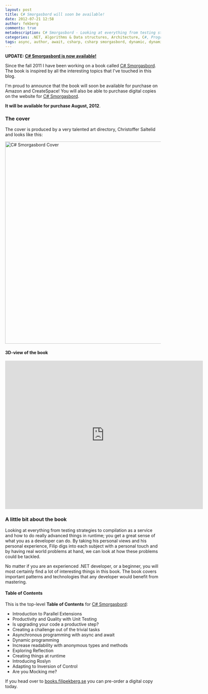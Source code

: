 ```yaml
---
layout: post
title: C# Smorgasbord will soon be available!
date: 2012-07-21 12:58
author: fekberg
comments: true
metadescription: C# Smorgasbord - Looking at everything from testing strategies to compilation as a service and how to do really advanced things in runtime.
categories: .NET, Algorithms & Data structures, Architecture, C#, Programming
tags: async, author, await, csharp, csharp smorgasbord, dynamic, dynamic programming, filip ekberg, filip ekberg author, ndepend, Programming, programming book, resharper, roslyn
---
```

<strong>UPDATE: <a href="http://cdn.filipekberg.se/2012/08/10/c-smorgasbord/">C# Smorgasbord is now available!</a></strong>

Since the fall 2011 I have been working on a book called <a href="http://books.filipekberg.se/">C# Smorgasbord</a>. The book is inspired by all the interesting topics that I've touched in this blog.

I'm proud to announce that the book will soon be available for purchase on Amazon and CreateSpace! You will also be able to purchase digital copies on the website for <a href="http://books.filipekberg.se/">C# Smorgasbord</a>.<!--excerpt-->

<strong>It will be available for purchase August, 2012</strong>.

<h3>The cover</h3>
The cover is produced by a very talented art directory, Christoffer Saltelid and looks like this:

<a href="http://cdn.filipekberg.se/fekberg-blog/wp-content/uploads/2012/07/CsharpSmorgasbordCover1.png"><img src="http://cdn.filipekberg.se/fekberg-blog/wp-content/uploads/2012/07/CsharpSmorgasbordCover1.png" alt="C# Smorgasbord Cover" title="C# Smorgasbord Cover" width="903" height="654" class="aligncenter size-full wp-image-879" /></a>

<h4>3D-view of the book</h4>

<div class="video-container">
<iframe width="640" height="480" src="http://www.youtube.com/embed/LFZ087ZWlaU" frameborder="0" allowfullscreen></iframe>
</div>

<h3>A little bit about the book</h3>
Looking at everything from testing strategies to compilation as a service and how to do really advanced things in runtime; you get a great sense of what you as a developer can do. By taking his personal views and his personal experience, Filip digs into each subject with a personal touch and by having real world problems at hand, we can look at how these problems could be tackled.

No matter if you are an experienced .NET developer, or a beginner, you will most certainly find a lot of interesting things in this book. The book covers important patterns and technologies that any developer would benefit from mastering.

<h4>Table of Contents</h4>
This is the top-level <strong>Table of Contents</strong> for <a href="http://books.filipekberg.se/">C# Smorgasbord</a>:
<ul>
    <li>Introduction to Parallel Extensions</li>
    <li>Productivity and Quality with Unit Testing</li>
    <li>Is upgrading your code a productive step?</li>
    <li>Creating a challenge out of the trivial tasks</li>
    <li>Asynchronous programming with async and await</li>
    <li>Dynamic programming</li>
    <li>Increase readability with anonymous types and methods</li>
    <li>Exploring Reflection</li>
    <li>Creating things at runtime</li>
    <li>Introducing Roslyn</li>
    <li>Adapting to Inversion of Control</li>
    <li>Are you Mocking me?</li>
</ul>

If you head over to <a href="http://books.filipekberg.se/Books/csharp-smorgasbord/">books.filipekberg.se</a> you can pre-order a digital copy today.